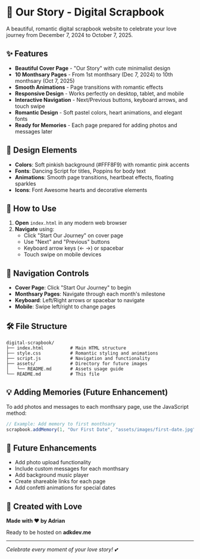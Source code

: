 # 💖 Our Story - Digital Scrapbook

A beautiful, romantic digital scrapbook website to celebrate your love journey from December 7, 2024 to October 7, 2025.

## ✨ Features

- **Beautiful Cover Page** - "Our Story" with cute minimalist design
- **10 Monthsary Pages** - From 1st monthsary (Dec 7, 2024) to 10th monthsary (Oct 7, 2025)
- **Smooth Animations** - Page transitions with romantic effects
- **Responsive Design** - Works perfectly on desktop, tablet, and mobile
- **Interactive Navigation** - Next/Previous buttons, keyboard arrows, and touch swipe
- **Romantic Design** - Soft pastel colors, heart animations, and elegant fonts
- **Ready for Memories** - Each page prepared for adding photos and messages later

## 🎨 Design Elements

- **Colors**: Soft pinkish background (#FFF8F9) with romantic pink accents
- **Fonts**: Dancing Script for titles, Poppins for body text
- **Animations**: Smooth page transitions, heartbeat effects, floating sparkles
- **Icons**: Font Awesome hearts and decorative elements

## 🚀 How to Use

1. **Open** `index.html` in any modern web browser
2. **Navigate** using:
   - Click "Start Our Journey" on cover page
   - Use "Next" and "Previous" buttons
   - Keyboard arrow keys (← →) or spacebar
   - Touch swipe on mobile devices

## 📱 Navigation Controls

- **Cover Page**: Click "Start Our Journey" to begin
- **Monthsary Pages**: Navigate through each month's milestone
- **Keyboard**: Left/Right arrows or spacebar to navigate
- **Mobile**: Swipe left/right to change pages

## 🛠️ File Structure

```
digital-scrapbook/
├── index.html          # Main HTML structure
├── style.css           # Romantic styling and animations
├── script.js           # Navigation and functionality
├── assets/             # Directory for future images
│   └── README.md       # Assets usage guide
└── README.md           # This file
```

## 💡 Adding Memories (Future Enhancement)

To add photos and messages to each monthsary page, use the JavaScript method:

```javascript
// Example: Add memory to first monthsary
scrapbook.addMemory(1, "Our First Date", "assets/images/first-date.jpg", "The day our story began ❤️");
```

## 🌟 Future Enhancements

- Add photo upload functionality
- Include custom messages for each monthsary
- Add background music player
- Create shareable links for each page
- Add confetti animations for special dates

## 💝 Created with Love

**Made with ❤️ by Adrian**

Ready to be hosted on **adkdev.me**

---

*Celebrate every moment of your love story! 💕*